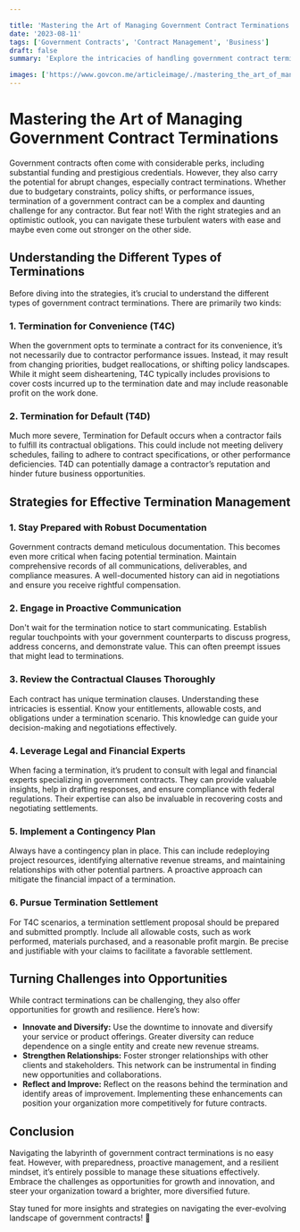 ```yaml
---

title: 'Mastering the Art of Managing Government Contract Terminations'
date: '2023-08-11'
tags: ['Government Contracts', 'Contract Management', 'Business']
draft: false
summary: 'Explore the intricacies of handling government contract terminations efficiently, ensuring minimal disruption and maximized opportunities for resilience and growth.'

images: ['https://www.govcon.me/articleimage/./mastering_the_art_of_managing_government_contract_terminations.webp']
---
```


# Mastering the Art of Managing Government Contract Terminations

Government contracts often come with considerable perks, including substantial funding and prestigious credentials. However, they also carry the potential for abrupt changes, especially contract terminations. Whether due to budgetary constraints, policy shifts, or performance issues, termination of a government contract can be a complex and daunting challenge for any contractor. But fear not! With the right strategies and an optimistic outlook, you can navigate these turbulent waters with ease and maybe even come out stronger on the other side.

## Understanding the Different Types of Terminations

Before diving into the strategies, it’s crucial to understand the different types of government contract terminations. There are primarily two kinds:

### 1. Termination for Convenience (T4C)

When the government opts to terminate a contract for its convenience, it’s not necessarily due to contractor performance issues. Instead, it may result from changing priorities, budget reallocations, or shifting policy landscapes. While it might seem disheartening, T4C typically includes provisions to cover costs incurred up to the termination date and may include reasonable profit on the work done.

### 2. Termination for Default (T4D)

Much more severe, Termination for Default occurs when a contractor fails to fulfill its contractual obligations. This could include not meeting delivery schedules, failing to adhere to contract specifications, or other performance deficiencies. T4D can potentially damage a contractor’s reputation and hinder future business opportunities.

## Strategies for Effective Termination Management

### 1. Stay Prepared with Robust Documentation

Government contracts demand meticulous documentation. This becomes even more critical when facing potential termination. Maintain comprehensive records of all communications, deliverables, and compliance measures. A well-documented history can aid in negotiations and ensure you receive rightful compensation.

### 2. Engage in Proactive Communication

Don't wait for the termination notice to start communicating. Establish regular touchpoints with your government counterparts to discuss progress, address concerns, and demonstrate value. This can often preempt issues that might lead to terminations.

### 3. Review the Contractual Clauses Thoroughly

Each contract has unique termination clauses. Understanding these intricacies is essential. Know your entitlements, allowable costs, and obligations under a termination scenario. This knowledge can guide your decision-making and negotiations effectively.

### 4. Leverage Legal and Financial Experts

When facing a termination, it’s prudent to consult with legal and financial experts specializing in government contracts. They can provide valuable insights, help in drafting responses, and ensure compliance with federal regulations. Their expertise can also be invaluable in recovering costs and negotiating settlements.

### 5. Implement a Contingency Plan

Always have a contingency plan in place. This can include redeploying project resources, identifying alternative revenue streams, and maintaining relationships with other potential partners. A proactive approach can mitigate the financial impact of a termination.

### 6. Pursue Termination Settlement

For T4C scenarios, a termination settlement proposal should be prepared and submitted promptly. Include all allowable costs, such as work performed, materials purchased, and a reasonable profit margin. Be precise and justifiable with your claims to facilitate a favorable settlement.

## Turning Challenges into Opportunities

While contract terminations can be challenging, they also offer opportunities for growth and resilience. Here’s how:

- **Innovate and Diversify:** Use the downtime to innovate and diversify your service or product offerings. Greater diversity can reduce dependence on a single entity and create new revenue streams.
- **Strengthen Relationships:** Foster stronger relationships with other clients and stakeholders. This network can be instrumental in finding new opportunities and collaborations.
- **Reflect and Improve:** Reflect on the reasons behind the termination and identify areas of improvement. Implementing these enhancements can position your organization more competitively for future contracts.

## Conclusion

Navigating the labyrinth of government contract terminations is no easy feat. However, with preparedness, proactive management, and a resilient mindset, it’s entirely possible to manage these situations effectively. Embrace the challenges as opportunities for growth and innovation, and steer your organization toward a brighter, more diversified future.

Stay tuned for more insights and strategies on navigating the ever-evolving landscape of government contracts! 🌟